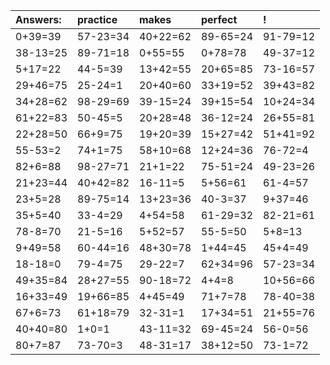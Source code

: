 | Answers: | practice | makes | perfect | ! |
| :--- | :--- | :--- | :--- | :--- |
| 0+39=39 | 57-23=34 | 40+22=62 | 89-65=24 | 91-79=12 | 
| 38-13=25 | 89-71=18 | 0+55=55 | 0+78=78 | 49-37=12 | 
| 5+17=22 | 44-5=39 | 13+42=55 | 20+65=85 | 73-16=57 | 
| 29+46=75 | 25-24=1 | 20+40=60 | 33+19=52 | 39+43=82 | 
| 34+28=62 | 98-29=69 | 39-15=24 | 39+15=54 | 10+24=34 | 
| 61+22=83 | 50-45=5 | 20+28=48 | 36-12=24 | 26+55=81 | 
| 22+28=50 | 66+9=75 | 19+20=39 | 15+27=42 | 51+41=92 | 
| 55-53=2 | 74+1=75 | 58+10=68 | 12+24=36 | 76-72=4 | 
| 82+6=88 | 98-27=71 | 21+1=22 | 75-51=24 | 49-23=26 | 
| 21+23=44 | 40+42=82 | 16-11=5 | 5+56=61 | 61-4=57 | 
| 23+5=28 | 89-75=14 | 13+23=36 | 40-3=37 | 9+37=46 | 
| 35+5=40 | 33-4=29 | 4+54=58 | 61-29=32 | 82-21=61 | 
| 78-8=70 | 21-5=16 | 5+52=57 | 55-5=50 | 5+8=13 | 
| 9+49=58 | 60-44=16 | 48+30=78 | 1+44=45 | 45+4=49 | 
| 18-18=0 | 79-4=75 | 29-22=7 | 62+34=96 | 57-23=34 | 
| 49+35=84 | 28+27=55 | 90-18=72 | 4+4=8 | 10+56=66 | 
| 16+33=49 | 19+66=85 | 4+45=49 | 71+7=78 | 78-40=38 | 
| 67+6=73 | 61+18=79 | 32-31=1 | 17+34=51 | 21+55=76 | 
| 40+40=80 | 1+0=1 | 43-11=32 | 69-45=24 | 56-0=56 | 
| 80+7=87 | 73-70=3 | 48-31=17 | 38+12=50 | 73-1=72 | 
